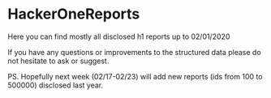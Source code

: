 # HackerOneReports
Here you can find mostly all disclosed h1 reports up to 02/01/2020

If you have any questions or improvements to the structured data please do not hesitate to ask or suggest.

PS. Hopefully next week (02/17-02/23) will add new reports (ids from 100 to 500000) disclosed last year.
